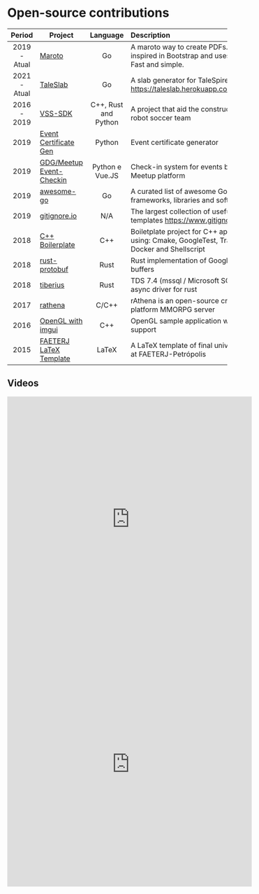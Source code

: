 # Open-source contributions
|    Period    | Project                                                                            |       Language       | Description                                                                                         |     Role     | Language |
|:------------:|------------------------------------------------------------------------------------|:--------------------:|:----------------------------------------------------------------------------------------------------|:------------:|:--------:|
| 2019 - Atual | [Maroto](https://github.com/johnfercher/maroto)                                    |          Go          | A maroto way to create PDFs. Maroto is inspired in Bootstrap and uses gofpdf. Fast and simple.      |   Creator    |   :us:   |
| 2021 - Atual | [TaleSlab](https://github.com/johnfercher/taleslab)                                |          Go          | A slab generator for TaleSpire game  https://taleslab.herokuapp.com/swagger/                        |   Creator    |   :us:   |
| 2016 - 2019  | [VSS-SDK](https://vss-sdk.github.io/book/general.html)                             | C++, Rust and Python | A project that aid the construction of a robot soccer team                                          |   Creator    | :brazil: |
|     2019     | [Event Certificate Gen](https://github.com/GDGPetropolis/event-certificate-gen)    |        Python        | Event certificate generator                                                                         |   Creator    |   :us:   |
|     2019     | [GDG/Meetup Event-Checkin](https://github.com/GDGPetropolis/compose-event-checkin) |   Python e Vue.JS    | Check-in system for events based on Meetup platform                                                 |   Creator    |   :us:   |
|     2019     | [awesome-go](https://github.com/avelino/awesome-go)                                |          Go          | A curated list of awesome Go frameworks, libraries and software                                     | Contributor |   :us:   |
|     2019     | [gitignore.io](https://github.com/dvcs/gitignore)                                  |         N/A          | The largest collection of useful .gitignore templates https://www.gitignore.io                      | Contributor |   :us:   |
|     2018     | [C++ Boilerplate](https://github.com/johnfercher/boilerplate)                      |         C++          | Boiletplate project for C++ applications using: Cmake, GoogleTest, TravisCI, Docker and Shellscript |   Creator    |   :us:   |
|     2018     | [rust-protobuf](https://github.com/stepancheg/rust-protobuf)                       |         Rust         | Rust implementation of Google protocol buffers                                                      | Contributor |   :us:   |
|     2018     | [tiberius](https://github.com/steffengy/tiberius)                                  |         Rust         | TDS 7.4 (mssql / Microsoft SQL Server) async driver for rust                                        | Contributor |   :us:   |
|     2017     | [rathena](https://github.com/rathena/rathena)                                      |        C/C++         | rAthena is an open-source cross-platform MMORPG server                                              | Contributor |   :us:   |
|     2016     | [OpenGL with imgui](https://github.com/valera-rozuvan/opengl-sample-with-imgui)    |         C++          | OpenGL sample application with imgui support                                                        | Contributor |   :us:   |
|     2015     | [FAETERJ LaTeX Template](https://github.com/johnfercher/faeterj-latex-template)    |        LaTeX         | A LaTeX template of final university work at FAETERJ-Petrópolis                                     |   Creator    | :brazil: |

## Videos

<iframe width="560" height="560" src="https://www.youtube.com/embed/jwOy4JgleTU" title="YouTube video player" frameborder="0" allow="accelerometer; autoplay; clipboard-write; encrypted-media; gyroscope; picture-in-picture; web-share" allowfullscreen></iframe>

<iframe width="560" height=560" src="https://www.youtube.com/embed/2Yo8s7w7rTE" title="YouTube video player" frameborder="0" allow="accelerometer; autoplay; clipboard-write; encrypted-media; gyroscope; picture-in-picture; web-share" allowfullscreen></iframe>
